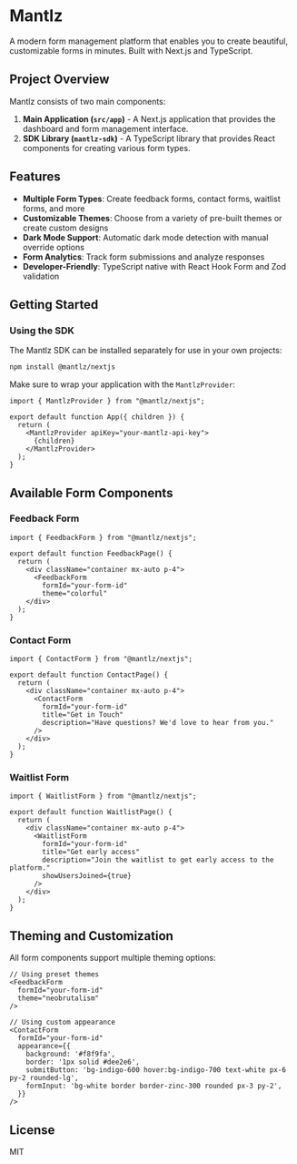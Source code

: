 # Mantlz

A modern form management platform that enables you to create beautiful, customizable forms in minutes. Built with Next.js and TypeScript.

## Project Overview

Mantlz consists of two main components:

1. **Main Application (`src/app`)** - A Next.js application that provides the dashboard and form management interface.
2. **SDK Library (`mantlz-sdk`)** - A TypeScript library that provides React components for creating various form types.

## Features

- **Multiple Form Types**: Create feedback forms, contact forms, waitlist forms, and more
- **Customizable Themes**: Choose from a variety of pre-built themes or create custom designs
- **Dark Mode Support**: Automatic dark mode detection with manual override options
- **Form Analytics**: Track form submissions and analyze responses
- **Developer-Friendly**: TypeScript native with React Hook Form and Zod validation

## Getting Started


### Using the SDK

The Mantlz SDK can be installed separately for use in your own projects:

```bash
npm install @mantlz/nextjs
```

Make sure to wrap your application with the `MantlzProvider`:

```tsx
import { MantlzProvider } from "@mantlz/nextjs";

export default function App({ children }) {
  return (
    <MantlzProvider apiKey="your-mantlz-api-key">
      {children}
    </MantlzProvider>
  );
}
```

## Available Form Components

### Feedback Form

```tsx
import { FeedbackForm } from "@mantlz/nextjs";

export default function FeedbackPage() {
  return (
    <div className="container mx-auto p-4">
      <FeedbackForm 
        formId="your-form-id"
        theme="colorful"
    </div>
  );
}
```

### Contact Form

```tsx
import { ContactForm } from "@mantlz/nextjs";

export default function ContactPage() {
  return (
    <div className="container mx-auto p-4">
      <ContactForm 
        formId="your-form-id"
        title="Get in Touch"
        description="Have questions? We'd love to hear from you."
      />
    </div>
  );
}
```

### Waitlist Form

```tsx
import { WaitlistForm } from "@mantlz/nextjs";

export default function WaitlistPage() {
  return (
    <div className="container mx-auto p-4">
      <WaitlistForm
        formId="your-form-id"
        title="Get early access"
        description="Join the waitlist to get early access to the platform."
        showUsersJoined={true}
      />
    </div>
  );
}
```

## Theming and Customization

All form components support multiple theming options:

```tsx
// Using preset themes
<FeedbackForm
  formId="your-form-id"
  theme="neobrutalism"
/>

// Using custom appearance
<ContactForm
  formId="your-form-id"
  appearance={{
    background: '#f8f9fa',
    border: '1px solid #dee2e6',
    submitButton: 'bg-indigo-600 hover:bg-indigo-700 text-white px-6 py-2 rounded-lg',
    formInput: 'bg-white border border-zinc-300 rounded px-3 py-2',
  }}
/>
```

## License

MIT
